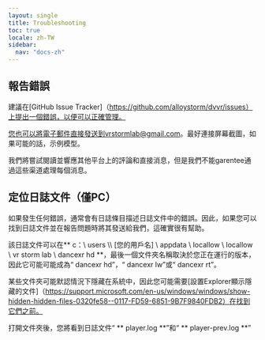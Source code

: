 ```yaml
---
layout: single
title: Troubleshooting
toc: true
locale: zh-TW
sidebar:
  nav: "docs-zh"
---
```


## 報告錯誤
建議在[GitHub Issue Tracker]（https://github.com/alloystorm/dvvr/issues）上提出一個錯誤，以便可以正確管理。

您也可以將電子郵件直接發送到vrstormlab@gmail.com。最好連接屏幕截圖，如果可能的話，示例模型。

我們將嘗試閱讀並響應其他平台上的評論和直接消息，但是我們不能garentee通過這些渠道處理每個消息。


## 定位日誌文件（僅PC）
如果發生任何錯誤，通常會有日誌條目描述日誌文件中的錯誤。因此，如果您可以找到日誌文件並在報告問題時將其發送給我們，這確實很有幫助。

該日誌文件可以在** c：\ users \\\ [您的用戶名] \ appdata \ locallow \ locallow \ vr storm lab \ dancexr hd **，最後一個文件夾名稱取決於您正在運行的版本，因此它可能可能成為“ dancexr hd”，“ dancexr lw”或“ dancexr rt”。

某些文件夾可能默認情況下隱藏在系統中，因此您可能需要[設置Explorer顯示隱藏的文件]（https://support.microsoft.com/en-us/windows/windows/show-hidden-hidden-files-0320fe58--0117-FD59-6851-9B7F9840FDB2）在找到它們之前。

打開文件夾後，您將看到日誌文件“ ** player.log **”和“ ** player-prev.log **”

